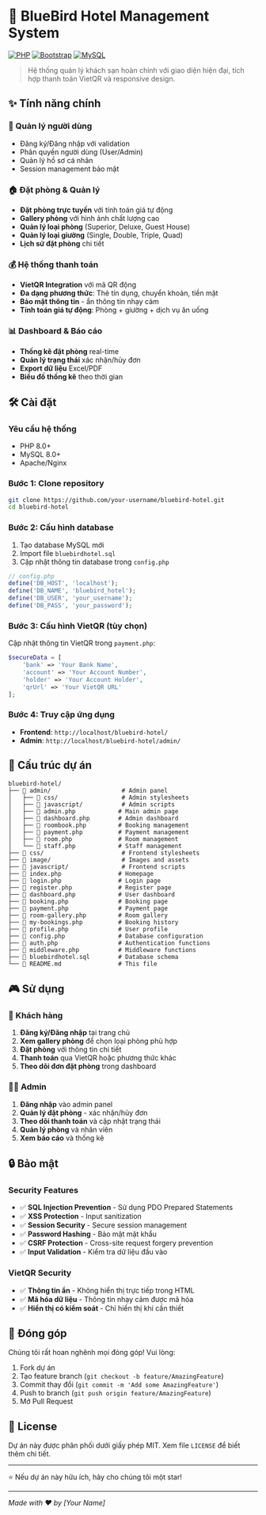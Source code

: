 # 🏨 BlueBird Hotel Management System

[![PHP](https://img.shields.io/badge/PHP-8.0+-777BB4?style=for-the-badge&logo=php&logoColor=white)](https://php.net)
[![Bootstrap](https://img.shields.io/badge/Bootstrap-5.3.0-7952B3?style=for-the-badge&logo=bootstrap&logoColor=white)](https://getbootstrap.com)
[![MySQL](https://img.shields.io/badge/MySQL-8.0-4479A1?style=for-the-badge&logo=mysql&logoColor=white)](https://mysql.com)

> Hệ thống quản lý khách sạn hoàn chỉnh với giao diện hiện đại, tích hợp thanh toán VietQR và responsive design.

## ✨ Tính năng chính

### 👥 Quản lý người dùng
- Đăng ký/Đăng nhập với validation
- Phân quyền người dùng (User/Admin)
- Quản lý hồ sơ cá nhân
- Session management bảo mật

### 🏠 Đặt phòng & Quản lý
- **Đặt phòng trực tuyến** với tính toán giá tự động
- **Gallery phòng** với hình ảnh chất lượng cao
- **Quản lý loại phòng** (Superior, Deluxe, Guest House)
- **Quản lý loại giường** (Single, Double, Triple, Quad)
- **Lịch sử đặt phòng** chi tiết

### 💰 Hệ thống thanh toán
- **VietQR Integration** với mã QR động
- **Đa dạng phương thức**: Thẻ tín dụng, chuyển khoản, tiền mặt
- **Bảo mật thông tin** - ẩn thông tin nhạy cảm
- **Tính toán giá tự động**: Phòng + giường + dịch vụ ăn uống

### 📊 Dashboard & Báo cáo
- **Thống kê đặt phòng** real-time
- **Quản lý trạng thái** xác nhận/hủy đơn
- **Export dữ liệu** Excel/PDF
- **Biểu đồ thống kê** theo thời gian

## 🛠️ Cài đặt

### Yêu cầu hệ thống
- PHP 8.0+
- MySQL 8.0+
- Apache/Nginx

### Bước 1: Clone repository
```bash
git clone https://github.com/your-username/bluebird-hotel.git
cd bluebird-hotel
```

### Bước 2: Cấu hình database
1. Tạo database MySQL mới
2. Import file `bluebirdhotel.sql`
3. Cập nhật thông tin database trong `config.php`

```php
// config.php
define('DB_HOST', 'localhost');
define('DB_NAME', 'bluebird_hotel');
define('DB_USER', 'your_username');
define('DB_PASS', 'your_password');
```

### Bước 3: Cấu hình VietQR (tùy chọn)
Cập nhật thông tin VietQR trong `payment.php`:
```php
$secureData = [
    'bank' => 'Your Bank Name',
    'account' => 'Your Account Number',
    'holder' => 'Your Account Holder',
    'qrUrl' => 'Your VietQR URL'
];
```

### Bước 4: Truy cập ứng dụng
- **Frontend**: `http://localhost/bluebird-hotel/`
- **Admin**: `http://localhost/bluebird-hotel/admin/`

## 📁 Cấu trúc dự án

```
bluebird-hotel/
├── 📁 admin/                    # Admin panel
│   ├── 📁 css/                  # Admin stylesheets
│   ├── 📁 javascript/           # Admin scripts
│   ├── 📄 admin.php            # Main admin page
│   ├── 📄 dashboard.php        # Admin dashboard
│   ├── 📄 roombook.php         # Booking management
│   ├── 📄 payment.php          # Payment management
│   ├── 📄 room.php             # Room management
│   └── 📄 staff.php            # Staff management
├── 📁 css/                      # Frontend stylesheets
├── 📁 image/                    # Images and assets
├── 📁 javascript/               # Frontend scripts
├── 📄 index.php                # Homepage
├── 📄 login.php                # Login page
├── 📄 register.php             # Register page
├── 📄 dashboard.php            # User dashboard
├── 📄 booking.php              # Booking page
├── 📄 payment.php              # Payment page
├── 📄 room-gallery.php         # Room gallery
├── 📄 my-bookings.php          # Booking history
├── 📄 profile.php              # User profile
├── 📄 config.php               # Database configuration
├── 📄 auth.php                 # Authentication functions
├── 📄 middleware.php           # Middleware functions
├── 📄 bluebirdhotel.sql        # Database schema
└── 📄 README.md                # This file
```

## 🎮 Sử dụng

### 👤 Khách hàng
1. **Đăng ký/Đăng nhập** tại trang chủ
2. **Xem gallery phòng** để chọn loại phòng phù hợp
3. **Đặt phòng** với thông tin chi tiết
4. **Thanh toán** qua VietQR hoặc phương thức khác
5. **Theo dõi đơn đặt phòng** trong dashboard

### 👨‍💼 Admin
1. **Đăng nhập** vào admin panel
2. **Quản lý đặt phòng** - xác nhận/hủy đơn
3. **Theo dõi thanh toán** và cập nhật trạng thái
4. **Quản lý phòng** và nhân viên
5. **Xem báo cáo** và thống kê

## 🔒 Bảo mật

### Security Features
- ✅ **SQL Injection Prevention** - Sử dụng PDO Prepared Statements
- ✅ **XSS Protection** - Input sanitization
- ✅ **Session Security** - Secure session management
- ✅ **Password Hashing** - Bảo mật mật khẩu
- ✅ **CSRF Protection** - Cross-site request forgery prevention
- ✅ **Input Validation** - Kiểm tra dữ liệu đầu vào

### VietQR Security
- ✅ **Thông tin ẩn** - Không hiển thị trực tiếp trong HTML
- ✅ **Mã hóa dữ liệu** - Thông tin nhạy cảm được mã hóa
- ✅ **Hiển thị có kiểm soát** - Chỉ hiển thị khi cần thiết

## 🤝 Đóng góp

Chúng tôi rất hoan nghênh mọi đóng góp! Vui lòng:

1. Fork dự án
2. Tạo feature branch (`git checkout -b feature/AmazingFeature`)
3. Commit thay đổi (`git commit -m 'Add some AmazingFeature'`)
4. Push to branch (`git push origin feature/AmazingFeature`)
5. Mở Pull Request

## 📄 License

Dự án này được phân phối dưới giấy phép MIT. Xem file `LICENSE` để biết thêm chi tiết.

---

⭐ Nếu dự án này hữu ích, hãy cho chúng tôi một star!

---

*Made with ❤️ by [Your Name]*
